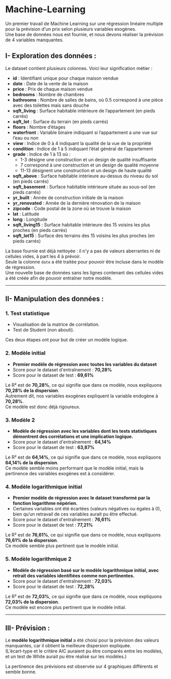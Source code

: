 # Machine-Learning

Un premier travail de Machine Learning sur une régression linéaire multiple pour la prévision d'un prix selon plusieurs variables exogènes.  
Une base de données nous est fournie, et nous devons réaliser la prévision de 4 variables manquantes.

## I- Exploration des données :

Le dataset contient plusieurs colonnes. Voici leur signification métier :

- **id** : Identifiant unique pour chaque maison vendue  
- **date** : Date de la vente de la maison  
- **price** : Prix de chaque maison vendue  
- **bedrooms** : Nombre de chambres  
- **bathrooms** : Nombre de salles de bains, où 0.5 correspond à une pièce avec des toilettes mais sans douche  
- **sqft_living** : Surface habitable intérieure de l’appartement (en pieds carrés)  
- **sqft_lot** : Surface du terrain (en pieds carrés)  
- **floors** : Nombre d’étages  
- **waterfront** : Variable binaire indiquant si l’appartement a une vue sur l’eau ou non  
- **view** : Indice de 0 à 4 indiquant la qualité de la vue de la propriété  
- **condition** : Indice de 1 à 5 indiquant l’état général de l’appartement  
- **grade** : Indice de 1 à 13 où :
  - 1-3 désigne une construction et un design de qualité insuffisante  
  - 7 correspond à une construction et un design de qualité moyenne  
  - 11-13 désignent une construction et un design de haute qualité  
- **sqft_above** : Surface habitable intérieure au-dessus du niveau du sol (en pieds carrés)  
- **sqft_basement** : Surface habitable intérieure située au sous-sol (en pieds carrés)  
- **yr_built** : Année de construction initiale de la maison  
- **yr_renovated** : Année de la dernière rénovation de la maison  
- **zipcode** : Code postal de la zone où se trouve la maison  
- **lat** : Latitude  
- **long** : Longitude  
- **sqft_living15** : Surface habitable intérieure des 15 voisins les plus proches (en pieds carrés)  
- **sqft_lot15** : Surface des terrains des 15 voisins les plus proches (en pieds carrés)  

La base fournie est déjà nettoyée : il n'y a pas de valeurs aberrantes ni de cellules vides, à part les 4 à prévoir.  
Seule la colonne `date` a été traitée pour pouvoir être incluse dans le modèle de régression.  
Une nouvelle base de données sans les lignes contenant des cellules vides a été créée afin de pouvoir entraîner notre modèle.

---

## II- Manipulation des données :

### 1. Test statistique 

- Visualisation de la matrice de corrélation.  
- Test de Student (non abouti).  

Ces deux étapes ont pour but de créer un modèle logique.

### 2. Modèle initial 

- **Premier modèle de régression avec toutes les variables du dataset**  
- Score pour le dataset d'entraînement : **70,28%**  
- Score pour le dataset de test : **69,61%**  

Le R² est de **70,28%**, ce qui signifie que dans ce modèle, nous expliquons **70,28% de la dispersion**.  
Autrement dit, nos variables exogènes expliquent la variable endogène à **70,28%**.  
Ce modèle est donc déjà rigoureux.

### 3. Modèle 2

- **Modèle de régression avec les variables dont les tests statistiques démontrent des corrélations et une implication logique.**  
- Score pour le dataset d'entraînement : **64,14%**  
- Score pour le dataset de test : **63,87%**  

Le R² est de **64,14%**, ce qui signifie que dans ce modèle, nous expliquons **64,14% de la dispersion**.  
Ce modèle semble moins performant que le modèle initial, mais la pertinence des variables exogènes est à considérer.

### 4. Modèle logarithmique initial

- **Premier modèle de régression avec le dataset transformé par la fonction logarithme népérien.**  
- Certaines variables ont été écartées (valeurs négatives ou égales à 0), bien qu’un retravail de ces variables aurait pu être effectué.  
- Score pour le dataset d'entraînement : **76,61%**  
- Score pour le dataset de test : **77,21%**  

Le R² est de **76,61%**, ce qui signifie que dans ce modèle, nous expliquons **76,61% de la dispersion**.  
Ce modèle semble plus pertinent que le modèle initial.

### 5. Modèle logarithmique 2

- **Modèle de régression basé sur le modèle logarithmique initial, avec retrait des variables identifiées comme non pertinentes.**  
- Score pour le dataset d'entraînement : **72,03%**  
- Score pour le dataset de test : **72,28%**  

Le R² est de **72,03%**, ce qui signifie que dans ce modèle, nous expliquons **72,03% de la dispersion**.  
Ce modèle est encore plus pertinent que le modèle initial.

---

## III- Prévision :

Le **modèle logarithmique initial** a été choisi pour la prévision des valeurs manquantes, car il obtient la meilleure dispersion expliquée.  
(L’écart-type et le critère AIC auraient pu être comparés entre les modèles, et un test de White aurait pu être réalisé sur les modèles.)  

La pertinence des prévisions est observée sur 4 graphiques différents et semble bonne.
